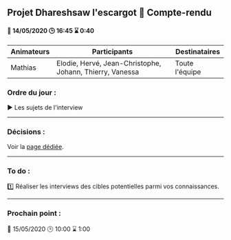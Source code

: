 ## Projet Dhareshsaw l'escargot :snail: Compte-rendu

#### :date: 14/05/2020 :clock3: 16:45 :hourglass: 0:40

| Animateurs | Participants | Destinataires |
| --- | --- | --- |
| Mathias | Elodie, Hervé, Jean-Christophe, Johann, Thierry, Vanessa | Toute l'équipe |

### Ordre du jour :
:arrow_forward: Les sujets de l'interview

***
### Décisions :
Voir la [page dédiée](https://github.com/myclouet/DevMultiSupport/wiki/Interviews).

***
### To do :
:one: Réaliser les interviews des cibles potentielles parmi vos connaissances.  

***
### Prochain point :
:date: 15/05/2020 :clock3: 10:00 :hourglass: 1:00
